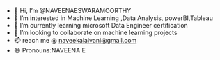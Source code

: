 - 👋 Hi, I’m @NAVEENAESWARAMOORTHY
- 👀 I’m interested in Machine Learning ,Data Analysis, powerBI,Tableau
- 🌱 I’m currently learning microsoft Data Engineer certification
- 💞️ I’m looking to collaborate on machine learning projects 
- 📫 reach me @ naveekalaivani@gmail.com
- 😄 Pronouns:NAVEENA E
  

<!---
NAVEENAESWARAMOORTHY/NAVEENAESWARAMOORTHY is a ✨ special ✨ repository because its `README.md` (this file) appears on your GitHub profile.
You can click the Preview link to take a look at your changes.
--->
